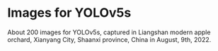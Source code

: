 # Images for YOLOv5s
About 200 images for YOLOv5s, captured in Liangshan modern apple orchard, Xianyang City, Shaanxi province, China in August, 9th, 2022.
